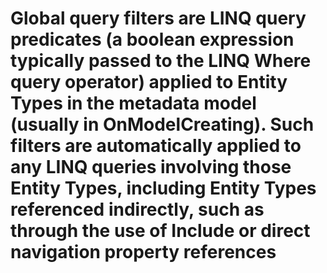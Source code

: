 # Global query filters are LINQ query predicates (a boolean expression typically passed to the LINQ Where query operator) applied to Entity Types in the metadata model (usually in OnModelCreating). Such filters are automatically applied to any LINQ queries involving those Entity Types, including Entity Types referenced indirectly, such as through the use of Include or direct navigation property references